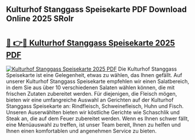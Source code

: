 ## Kulturhof Stanggass Speisekarte PDF Download Online 2025 SRoIr

# <h2><a href="http://gcdgkmq.nevu.top/?p=Kulturhof+Stanggass+Speisekarte">🔗 👉🔴 Kulturhof Stanggass Speisekarte 2025 PDF</a></h2>

[![Kulturhof Stanggass Speisekarte 2025 PDF](https://i.imgur.com/dBaPXMq.png)](http://gcdgkmq.nevu.top/?p=Kulturhof+Stanggass+Speisekarte)
Die Kulturhof Stanggass Speisekarte ist eine Gelegenheit, etwas zu wählen, das Ihnen gefällt. Auf unserer Kulturhof Stanggass Speisekarte empfehlen wir einen Salatbereich, in dem Sie aus über 10 verschiedenen Salaten wählen können, die mit frischen Zutaten zubereitet werden. Für diejenigen, die Fleisch mögen, bieten wir eine umfangreiche Auswahl an Gerichten auf der Kulturhof Stanggass Speisekarte an: Rindfleisch, Schweinefleisch, Huhn und Fisch. Unseren Auserwählten bieten wir köstliche Gerichte wie Schaschlik und Steak an, die auf dem Feuer zubereitet werden. Wenn es Ihnen schwer fällt, eine Menüauswahl zu treffen, ist unser Team bereit, Ihnen zu helfen und Ihnen einen komfortablen und angenehmen Service zu bieten.
